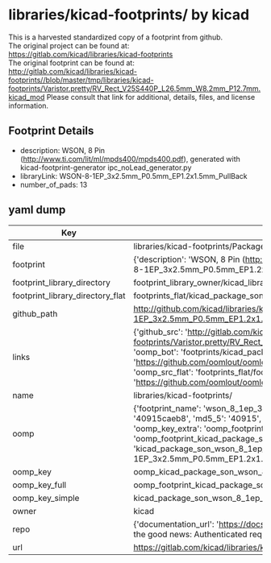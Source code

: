 # libraries/kicad-footprints/ by kicad  
This is a harvested standardized copy of a footprint from github.  
The original project can be found at:  
https://gitlab.com/kicad/libraries/kicad-footprints  
The original footprint can be found at:
http://gitlab.com/kicad/libraries/kicad-footprints//blob/master/tmp/libraries/kicad-footprints/Varistor.pretty/RV_Rect_V25S440P_L26.5mm_W8.2mm_P12.7mm.kicad_mod
Please consult that link for additional, details, files, and license information.  
## Footprint Details
* description: WSON, 8 Pin (http://www.ti.com/lit/ml/mpds400/mpds400.pdf), generated with kicad-footprint-generator ipc_noLead_generator.py  
* libraryLink: WSON-8-1EP_3x2.5mm_P0.5mm_EP1.2x1.5mm_PullBack  
* number_of_pads: 13  
## yaml dump  
| Key | Value |  
| --- | --- |  
| file | libraries/kicad-footprints/Package_SON.pretty/WSON-8-1EP_3x2.5mm_P0.5mm_EP1.2x1.5mm_PullBack.kicad_mod |  
| footprint | {'description': 'WSON, 8 Pin (http://www.ti.com/lit/ml/mpds400/mpds400.pdf), generated with kicad-footprint-generator ipc_noLead_generator.py', 'libraryLink': 'WSON-8-1EP_3x2.5mm_P0.5mm_EP1.2x1.5mm_PullBack', 'number_of_pads': 13} |  
| footprint_library_directory | footprint_library_owner/kicad_libraries/kicad-footprints/ |  
| footprint_library_directory_flat | footprints_flat/kicad_package_son_wson_8_1ep_3x2_5mm_p0_5mm_ep1_2x1_5mm_pullback/working |  
| github_path | http://github.com/kicad/libraries/kicad-footprints//blob/master/tmp/libraries/kicad-footprints/Package_SON.pretty/WSON-8-1EP_3x2.5mm_P0.5mm_EP1.2x1.5mm_PullBack.kicad_mod |  
| links | {'github_src': 'http://gitlab.com/kicad/libraries/kicad-footprints//blob/master/tmp/libraries/kicad-footprints/Varistor.pretty/RV_Rect_V25S440P_L26.5mm_W8.2mm_P12.7mm.kicad_mod', 'github_src_repo': 'https://gitlab.com/kicad/libraries/kicad-footprints', 'oomp_bot': 'footprints/kicad_package_son_wson_8_1ep_3x2_5mm_p0_5mm_ep1_2x1_5mm_pullback/working', 'oomp_bot_github': 'https://github.com/oomlout/oomlout_oomp_footprint_bot/tree/main/footprints/kicad_package_son_wson_8_1ep_3x2_5mm_p0_5mm_ep1_2x1_5mm_pullback/working', 'oomp_src_flat': 'footprints_flat/footprints_flat/kicad_package_son_wson_8_1ep_3x2_5mm_p0_5mm_ep1_2x1_5mm_pullback/working', 'oomp_src_flat_github': 'https://github.com/oomlout/oomlout_oomp_footprint_src/tree/main/footprints_flat/kicad_package_son_wson_8_1ep_3x2_5mm_p0_5mm_ep1_2x1_5mm_pullback/working'} |  
| name | libraries/kicad-footprints/ |  
| oomp | {'footprint_name': 'wson_8_1ep_3x2_5mm_p0_5mm_ep1_2x1_5mm_pullback', 'library_name': 'package_son', 'md5': '40915caeb809f87b0c73b8dd4e928e5f', 'md5_10': '40915caeb8', 'md5_5': '40915', 'md5_6': '40915c', 'oomp_key': 'oomp_kicad_package_son_wson_8_1ep_3x2_5mm_p0_5mm_ep1_2x1_5mm_pullback', 'oomp_key_extra': 'oomp_footprint_kicad_package_son_wson_8_1ep_3x2_5mm_p0_5mm_ep1_2x1_5mm_pullback', 'oomp_key_full': 'oomp_footprint_kicad_package_son_wson_8_1ep_3x2_5mm_p0_5mm_ep1_2x1_5mm_pullback_40915c', 'oomp_key_simple': 'kicad_package_son_wson_8_1ep_3x2_5mm_p0_5mm_ep1_2x1_5mm_pullback', 'original_filename': 'libraries/kicad-footprints/Package_SON.pretty/WSON-8-1EP_3x2.5mm_P0.5mm_EP1.2x1.5mm_PullBack.kicad_mod', 'owner_name': 'kicad'} |  
| oomp_key | oomp_kicad_package_son_wson_8_1ep_3x2_5mm_p0_5mm_ep1_2x1_5mm_pullback |  
| oomp_key_full | oomp_footprint_kicad_package_son_wson_8_1ep_3x2_5mm_p0_5mm_ep1_2x1_5mm_pullback |  
| oomp_key_simple | kicad_package_son_wson_8_1ep_3x2_5mm_p0_5mm_ep1_2x1_5mm_pullback |  
| owner | kicad |  
| repo | {'documentation_url': 'https://docs.github.com/rest/overview/resources-in-the-rest-api#rate-limiting', 'message': "API rate limit exceeded for 84.66.173.59. (But here's the good news: Authenticated requests get a higher rate limit. Check out the documentation for more details.)"} |  
| url | https://gitlab.com/kicad/libraries/kicad-footprints |  

